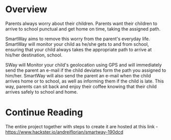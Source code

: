# Overview
Parents always worry about their children. Parents want their children to arrive to school punctual and get home on time, taking the assigned path.

SmartWay aims to remove this worry from the parent's everyday life. SmartWay will monitor your child as he/she gets to and from school, ensuring that your child always takes the appropriate path to arrive at his/her destination, school.

SWay will Monitor your child's geolocation using GPS and will immediately send the parent an e-mail if the child deviates form the path you assigned to him/her. SmartWay will also send the parent an e-mail when the child arrives home or to school, as well as informing them if the child is late. This way, parents can sit back and enjoy their coffee knowing that their child arrives safely to school and home.

# Continue Reading
The entire project together with steps to create it are hosted at this link - https://www.hackster.io/andreiflorian/smartway-190dcd